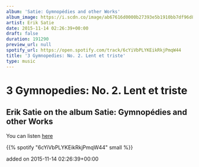 ```yaml
---
album: 'Satie: Gymnopédies and other Works'
album_image: https://i.scdn.co/image/ab67616d0000b27393e5b1910bb7df96d890ebaf
artist: Erik Satie
date: 2015-11-14 02:26:39+00:00
draft: false
duration: 191290
preview_url: null
spotify_url: https://open.spotify.com/track/6cYiVbPLYKEikRkjPmqW44
title: '3 Gymnopedies: No. 2. Lent et triste'
type: music
---
```



# 3 Gymnopedies: No. 2. Lent et triste

## Erik Satie on the album Satie: Gymnopédies and other Works

You can listen [here](https://open.spotify.com/track/6cYiVbPLYKEikRkjPmqW44)

{{% spotify "6cYiVbPLYKEikRkjPmqW44" small %}}

added on 2015-11-14 02:26:39+00:00